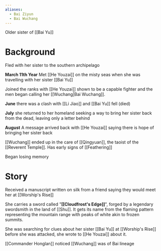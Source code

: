 ```yaml
---
aliases:
  - Bai Ziyun
  - Bai Wuchang
---
```

Older sister of [[Bai Yu]]

# Background

Fled with her sister to the southern archipelago

**March 11th Year** Met [[He Youzai]] on the misty seas when she was travelling with her sister [[Bai Yu]]

Joined the ranks with [[He Youzai]] shown to be a capable fighter and the men began calling her [[Wuchang|Bai Wuchang]].

**June** there was a clash with [[Li Jiao]] and [[Bai Yu]] fell (died)

**July** she returned to her homeland seeking a way to bring her sister back from the dead, leaving only a letter behind

**August** A message arrived back with [[He Youzai]] saying there is hope of bringing her sister back

[[Wuchang]] ended up in the care of [[Qingyuan]], the taoist of the [[Reverent Temple]]. Has early signs of [[Feathering]]

Began losing memory

# Story

Received a manuscript written on silk from a friend saying they would meet her at [[Worship's Rise]]

She carries a sword called "**[[Cloudfrost's Edge]]**", forged by a legendary swordsmith in the land of [[Shu]]. It gets its name from the flaming pattern representing the mountain range with peaks of white akin to frozen summits.

She was searching for clues about her sister [[Bai Yu]] at [[Worship's Rise]] before she was attacked, she wrote to [[He Youzai]] about it.



[[Commander Honglan]] noticed [[Wuchang]] was of Bai lineage